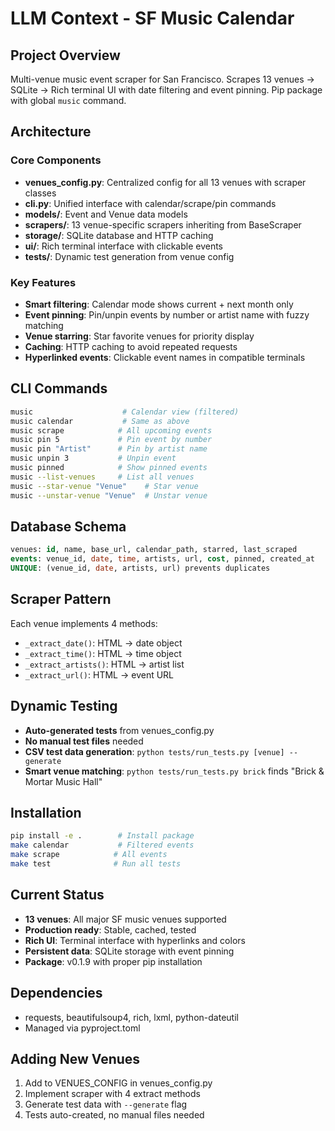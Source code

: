 # LLM Context - SF Music Calendar

## Project Overview
Multi-venue music event scraper for San Francisco. Scrapes 13 venues → SQLite → Rich terminal UI with date filtering and event pinning. Pip package with global `music` command.

## Architecture

### Core Components
- **venues_config.py**: Centralized config for all 13 venues with scraper classes
- **cli.py**: Unified interface with calendar/scrape/pin commands  
- **models/**: Event and Venue data models
- **scrapers/**: 13 venue-specific scrapers inheriting from BaseScraper
- **storage/**: SQLite database and HTTP caching
- **ui/**: Rich terminal interface with clickable events
- **tests/**: Dynamic test generation from venue config

### Key Features
- **Smart filtering**: Calendar mode shows current + next month only
- **Event pinning**: Pin/unpin events by number or artist name with fuzzy matching
- **Venue starring**: Star favorite venues for priority display
- **Caching**: HTTP caching to avoid repeated requests
- **Hyperlinked events**: Clickable event names in compatible terminals

## CLI Commands
```bash
music                    # Calendar view (filtered)
music calendar           # Same as above
music scrape            # All upcoming events
music pin 5             # Pin event by number
music pin "Artist"      # Pin by artist name
music unpin 3           # Unpin event
music pinned            # Show pinned events
music --list-venues     # List all venues
music --star-venue "Venue"    # Star venue
music --unstar-venue "Venue"  # Unstar venue
```

## Database Schema
```sql
venues: id, name, base_url, calendar_path, starred, last_scraped
events: venue_id, date, time, artists, url, cost, pinned, created_at
UNIQUE: (venue_id, date, artists, url) prevents duplicates
```

## Scraper Pattern
Each venue implements 4 methods:
- `_extract_date()`: HTML → date object
- `_extract_time()`: HTML → time object  
- `_extract_artists()`: HTML → artist list
- `_extract_url()`: HTML → event URL

## Dynamic Testing
- **Auto-generated tests** from venues_config.py
- **No manual test files** needed
- **CSV test data generation**: `python tests/run_tests.py [venue] --generate`
- **Smart venue matching**: `python tests/run_tests.py brick` finds "Brick & Mortar Music Hall"

## Installation
```bash
pip install -e .        # Install package
make calendar           # Filtered events
make scrape            # All events  
make test              # Run all tests
```

## Current Status
- **13 venues**: All major SF music venues supported
- **Production ready**: Stable, cached, tested
- **Rich UI**: Terminal interface with hyperlinks and colors
- **Persistent data**: SQLite storage with event pinning
- **Package**: v0.1.9 with proper pip installation

## Dependencies
- requests, beautifulsoup4, rich, lxml, python-dateutil
- Managed via pyproject.toml

## Adding New Venues
1. Add to VENUES_CONFIG in venues_config.py
2. Implement scraper with 4 extract methods
3. Generate test data with `--generate` flag
4. Tests auto-created, no manual files needed 